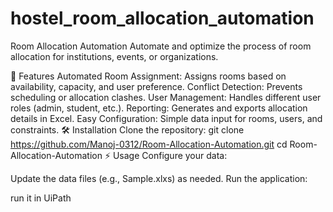# hostel_room_allocation_automation
Room Allocation Automation
Automate and optimize the process of room allocation for institutions, events, or organizations.

🚀 Features
Automated Room Assignment: Assigns rooms based on availability, capacity, and user preference.
Conflict Detection: Prevents scheduling or allocation clashes.
User Management: Handles different user roles (admin, student, etc.).
Reporting: Generates and exports allocation details in Excel.
Easy Configuration: Simple data input for rooms, users, and constraints.
🛠️ Installation
Clone the repository:
git clone https://github.com/Manoj-0312/Room-Allocation-Automation.git
cd Room-Allocation-Automation
⚡ Usage
Configure your data:

Update the data files (e.g., Sample.xlxs) as needed.
Run the application:

run it in UiPath 
